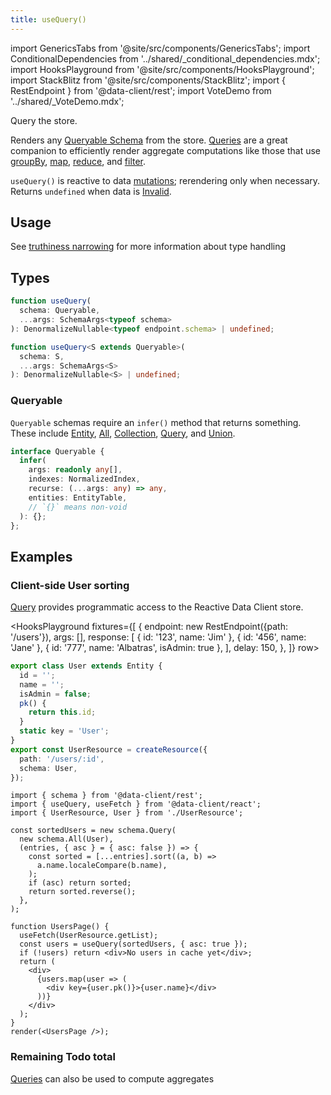 ```yaml
---
title: useQuery()
---
```


<head>
  <title>useQuery() - Normalized data store access in React</title>
</head>

import GenericsTabs from '@site/src/components/GenericsTabs';
import ConditionalDependencies from '../shared/\_conditional_dependencies.mdx';
import HooksPlayground from '@site/src/components/HooksPlayground';
import StackBlitz from '@site/src/components/StackBlitz';
import { RestEndpoint } from '@data-client/rest';
import VoteDemo from '../shared/\_VoteDemo.mdx';

Query the store.

Renders any [Queryable Schema](/rest/api/schema#schema-overview) from the store.
[Queries](/rest/api/Query) are a great companion to efficiently render aggregate computations like those that use [groupBy](https://developer.mozilla.org/en-US/docs/Web/JavaScript/Reference/Global_Objects/Object/groupBy#browser_compatibility),
[map](https://developer.mozilla.org/en-US/docs/Web/JavaScript/Reference/Global_Objects/Array/map), [reduce](https://developer.mozilla.org/en-US/docs/Web/JavaScript/Reference/Global_Objects/Array/reduce), and [filter](https://developer.mozilla.org/en-US/docs/Web/JavaScript/Reference/Global_Objects/Array/filter).

`useQuery()` is reactive to data [mutations](../getting-started/mutations.md); rerendering only when necessary. Returns `undefined`
when data is [Invalid](../concepts/expiry-policy#invalid).

## Usage

<VoteDemo defaultTab="TotalVotes" />

See [truthiness narrowing](https://www.typescriptlang.org/docs/handbook/2/narrowing.html#truthiness-narrowing) for
more information about type handling

## Types

<GenericsTabs>

```typescript
function useQuery(
  schema: Queryable,
  ...args: SchemaArgs<typeof schema>
): DenormalizeNullable<typeof endpoint.schema> | undefined;
```

```typescript
function useQuery<S extends Queryable>(
  schema: S,
  ...args: SchemaArgs<S>
): DenormalizeNullable<S> | undefined;
```

</GenericsTabs>

### Queryable

`Queryable` schemas require an `infer()` method that returns something. These include
[Entity](/rest/api/Entity), [All](/rest/api/All), [Collection](/rest/api/Collection), [Query](/rest/api/Query),
and [Union](/rest/api/Union).

```ts
interface Queryable {
  infer(
    args: readonly any[],
    indexes: NormalizedIndex,
    recurse: (...args: any) => any,
    entities: EntityTable,
    // `{}` means non-void
  ): {};
};
```

## Examples

<!-- TODO: Add examples for each Queryable schema type and the different args that can be sent (like index, vs pk; union needing 'type') -->

### Client-side User sorting

[Query](/rest/api/Query) provides programmatic access to the Reactive Data Client store.

<HooksPlayground fixtures={[
{
endpoint: new RestEndpoint({path: '/users'}),
args: [],
response: [
{ id: '123', name: 'Jim' },
{ id: '456', name: 'Jane' },
{ id: '777', name: 'Albatras', isAdmin: true },
],
delay: 150,
},
]} row>

```ts title="UserResource" collapsed
export class User extends Entity {
  id = '';
  name = '';
  isAdmin = false;
  pk() {
    return this.id;
  }
  static key = 'User';
}
export const UserResource = createResource({
  path: '/users/:id',
  schema: User,
});
```

```tsx title="UsersPage" {18}
import { schema } from '@data-client/rest';
import { useQuery, useFetch } from '@data-client/react';
import { UserResource, User } from './UserResource';

const sortedUsers = new schema.Query(
  new schema.All(User),
  (entries, { asc } = { asc: false }) => {
    const sorted = [...entries].sort((a, b) =>
      a.name.localeCompare(b.name),
    );
    if (asc) return sorted;
    return sorted.reverse();
  },
);

function UsersPage() {
  useFetch(UserResource.getList);
  const users = useQuery(sortedUsers, { asc: true });
  if (!users) return <div>No users in cache yet</div>;
  return (
    <div>
      {users.map(user => (
        <div key={user.pk()}>{user.name}</div>
      ))}
    </div>
  );
}
render(<UsersPage />);
```

</HooksPlayground>

### Remaining Todo total

[Queries](/rest/api/Query) can also be used to compute aggregates

<StackBlitz app="todo-app" file="src/resources/TodoResource.ts,src/pages/Home/TodoStats.tsx" />
